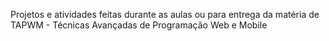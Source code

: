 Projetos e atividades feitas durante as aulas ou para entrega da matéria de TAPWM - Técnicas Avançadas de Programação Web e Mobile
